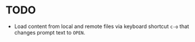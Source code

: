 # TODO

* Load content from local and remote files via keyboard shortcut `c-o` that changes prompt text to `OPEN`.
